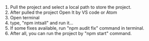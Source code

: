 01. Pull the project and select a local path to store the project.
02. After pulled the project Open It by VS code or Atom 
03. Open terminal
04. type, "npm intsall" and run it...
05. If some fixes available, run "npm audit fix" command in terminal.
06. After all, you can run the project by "npm start" command. 
